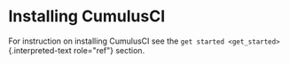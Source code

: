 # Installing CumulusCI

For instruction on installing CumulusCI see the
`get started <get_started>`{.interpreted-text role="ref"} section.
